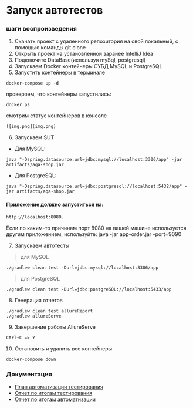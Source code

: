 # **Запуск автотестов**

### шаги воспроизведения
1. Скачать проект с удаленного репозитория на свой локальный, с помощью команды git clone
2. Открыть проект на установленной заранее IntelliJ Idea
3. Подключите DataBase(используя mySql, postgresql)
4. Запускаем Docker контейнеры СУБД MySQL и PostgreSQL
5. Запустить контейнеры в терминале 

```
docker-compose up -d
```
проверяем, что контейнеры запустились:

```docker ps```

смотрим статус контейнеров в консоле

```![img.png](img.png)```

6. Запускаем SUT 

 + Для MySQL:
 
```java "-Dspring.datasource.url=jdbc:mysql://localhost:3306/app" -jar artifacts/aqa-shop.jar```

+ Для PostgreSQL:
```
java "-Dspring.datasource.url=jdbc:postgresql://localhost:5432/app" -jar artifacts/aqa-shop.jar
```

#### Приложение должно запуститься на:
```
http://localhost:8080. 
```
Если по каким-то причинам порт 8080 на вашей машине используется другим приложением, используйте: 
java -jar app-order.jar -port=9090

7. Запускаем автотесты

>для MySQL
```
./gradlew clean test -Durl=jdbc:mysql://localhost:3306/app
```
>для PostgreSQL
```
./gradlew clean test -Durl=jdbc:postgreSQL://localhost:5433/app
```
8. Генерация отчетов
```
./gradlew clean test allureReport
./gradlew allureServe
```

9. Завершение работы AllureServe
```
Ctrl+C => Y
```
10. Остановить и удалить все контейнеры
```
docker-compose down
```
### Документация

+ [План автоматизации тестирования](https://github.com/costya74/qa-diplom/blob/master/docum%D0%B5ntation/Plan.md)
+ [Отчет по итогам тестирования](https://github.com/costya74/qa-diplom/blob/master/docum%D0%B5ntation/Report.md)
+ [Отчет по итогам автоматизации](https://github.com/costya74/qa-diplom/blob/master/docum%D0%B5ntation/Summary.md)